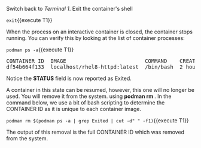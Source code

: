Switch back to *Terminal 1*.  Exit the container's shell

`exit`{{execute T1}}

When the process on an interactive container is closed, the container stops running.  You can verify this by looking at the list of container processes:

`podman ps -a`{{execute T1}}

<pre class="file">
CONTAINER ID  IMAGE                         COMMAND    CREATED      STATUS                    PORTS  NAMES
df54b664f133  localhost/rhel8-httpd:latest  /bin/bash  2 hours ago  Exited (0) 5 seconds ago         heuristic_cray
</pre>

Notice the __STATUS__ field is now reported as Exited.

A container in this state can be resumed, however, this one will no longer be used.  You will remove it from the system. using __podman rm <CONTAINER ID>__.  In the command below, we use a bit of bash scripting to determine the CONTAINER ID as it is unique to each container image.

`podman rm $(podman ps -a | grep Exited | cut -d" " -f1)`{{execute T1}}

The output of this removal is the full CONTAINER ID which was removed from the system.
